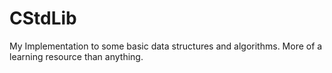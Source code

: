 # CStdLib
My Implementation to some basic data structures and algorithms. More of a learning resource than anything.
